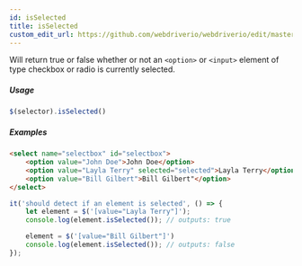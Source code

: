 ```yaml
---
id: isSelected
title: isSelected
custom_edit_url: https://github.com/webdriverio/webdriverio/edit/master/packages/webdriverio/src/commands/element/isSelected.js
---
```


Will return true or false whether or not an `<option>` or `<input>` element of type
checkbox or radio is currently selected.

##### Usage

```js
$(selector).isSelected()
```

##### Examples

```html index.html
<select name="selectbox" id="selectbox">
    <option value="John Doe">John Doe</option>
    <option value="Layla Terry" selected="selected">Layla Terry</option>
    <option value="Bill Gilbert">Bill Gilbert"</option>
</select>

```

```js isSelected.js
it('should detect if an element is selected', () => {
    let element = $('[value="Layla Terry"]');
    console.log(element.isSelected()); // outputs: true

    element = $('[value="Bill Gilbert"]')
    console.log(element.isSelected()); // outputs: false
});
```

